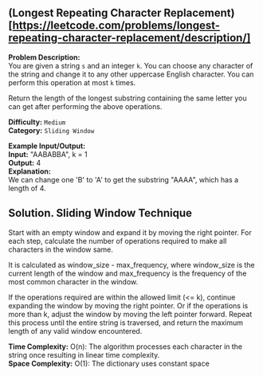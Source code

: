## (Longest Repeating Character Replacement)[https://leetcode.com/problems/longest-repeating-character-replacement/description/]

**Problem Description:**  
You are given a string `s` and an integer `k`. You can choose any character of the string and change it to any other uppercase English character. You can perform this operation at most `k` times.

Return the length of the longest substring containing the same letter you can get after performing the above operations.

**Difficulty:** `Medium`  
**Category:** `Sliding Window`

**Example Input/Output:**  
**Input:** "AABABBA", k = 1  
**Output:** 4  
**Explanation:**  
We can change one 'B' to 'A' to get the substring "AAAA", which has a length of 4.



## Solution. Sliding Window Technique

Start with an empty window and expand it by moving the right pointer. For each step, calculate the number of operations required to make all characters in the window same.

It is calculated as window_size - max_frequency, where window_size is the current length of the window and max_frequency is the frequency of the most common character in the window. 

 If the operations required are within the allowed limit (<= k), continue expanding the window by moving the right pointer. Or if the operations is more than k, adjust the window by moving the left pointer forward. Repeat this process until the entire string is traversed, and return the maximum length of any valid window encountered.

**Time Complexity:** O(n): The algorithm processes each character in the string once resulting in linear time complexity.  
**Space Complexity:** O(1): The dictionary uses constant space
